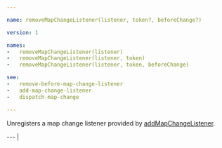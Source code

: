 ```yaml
---

name: removeMapChangeListener(listener, token?, beforeChange?)

version: 1

names:
-   removeMapChangeListener(listener)
-   removeMapChangeListener(listener, token)
-   removeMapChangeListener(listener, token, beforeChange)

see:
-   remove-before-map-change-listener
-   add-map-change-listener
-   dispatch-map-change

---
```


Unregisters a map change listener provided by
[addMapChangeListener](add-map-change-listener).

--- |


